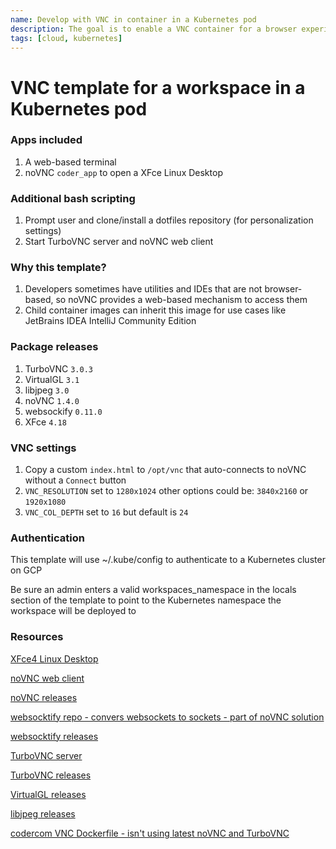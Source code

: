 ```yaml
---
name: Develop with VNC in container in a Kubernetes pod
description: The goal is to enable a VNC container for a browser experience
tags: [cloud, kubernetes]
---
```


# VNC template for a workspace in a Kubernetes pod

### Apps included
1. A web-based terminal
1. noVNC `coder_app` to open a XFce Linux Desktop

### Additional bash scripting
1. Prompt user and clone/install a dotfiles repository (for personalization settings)
1. Start TurboVNC server and noVNC web client

### Why this template?
1. Developers sometimes have utilities and IDEs that are not browser-based, so noVNC provides a web-based mechanism to access them
1. Child container images can inherit this image for use cases like JetBrains IDEA IntelliJ Community Edition 

### Package releases
1. TurboVNC `3.0.3`
1. VirtualGL `3.1`
1. libjpeg `3.0`
1. noVNC `1.4.0`
1. websockify `0.11.0`
1. XFce `4.18`

### VNC settings
1. Copy a custom `index.html` to `/opt/vnc` that auto-connects to noVNC without a `Connect` button
1. `VNC_RESOLUTION` set to `1280x1024` other options could be: `3840x2160` or `1920x1080`
1. `VNC_COL_DEPTH` set to `16` but default is `24`

### Authentication

This template will use ~/.kube/config to authenticate to a Kubernetes cluster on GCP

Be sure an admin enters a valid workspaces_namespace in the locals section of the template to point to the Kubernetes namespace the workspace will be deployed to

### Resources
[XFce4 Linux Desktop](https://www.xfce.org/)

[noVNC web client](https://novnc.com/info.html)

[noVNC releases](https://github.com/novnc/noVNC/releases)

[websocktify repo - convers websockets to sockets - part of noVNC solution](https://github.com/novnc/websockify)

[websocktify releases](https://github.com/novnc/websockify/releases)

[TurboVNC server](https://www.turbovnc.org/)

[TurboVNC releases](https://sourceforge.net/projects/turbovnc/files/)

[VirtualGL releases](https://sourceforge.net/projects/virtualgl/files/)

[libjpeg releases](https://sourceforge.net/projects/libjpeg-turbo/files/)

[codercom VNC Dockerfile - isn't using latest noVNC and TurboVNC](https://github.com/coder/enterprise-images/tree/main/images/vnc)
